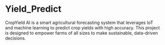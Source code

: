 # Yield_Predict
CropYield AI is a smart agricultural forecasting system that leverages IoT and machine learning to predict crop yields with high accuracy. This project is designed to empower farms of all sizes to make sustainable, data-driven decisions.
